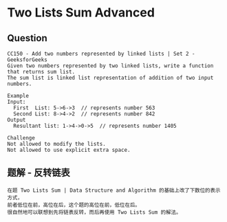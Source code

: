 # Two Lists Sum Advanced

## Question

    CC150 - Add two numbers represented by linked lists | Set 2 - GeeksforGeeks
    Given two numbers represented by two linked lists, write a function that returns sum list.
    The sum list is linked list representation of addition of two input numbers.
    
    Example
    Input:
      First  List: 5->6->3  // represents number 563
      Second List: 8->4->2  // represents number 842
    Output
      Resultant list: 1->4->0->5  // represents number 1405

    Challenge
    Not allowed to modify the lists.
    Not allowed to use explicit extra space.

## 题解 - 反转链表

    在题 Two Lists Sum | Data Structure and Algorithm 的基础上改了下数位的表示方式，
    前者低位在前，高位在后，这个题的高位在前，低位在后。
    很自然地可以联想到先将链表反转，而后再使用 Two Lists Sum 的解法。